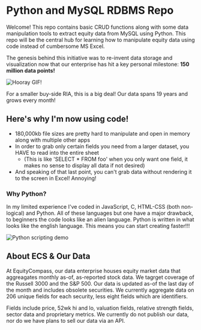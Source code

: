# Python and MySQL RDBMS Repo

Welcome! This repo contains basic CRUD functions along with some data manipulation tools to extract equity data from MySQL
using Python. This repo will be the central hub for learning how to manipulate equity data using code instead of cumbersome
MS Excel. 

The genesis behind this initiative was to re-invent data storage and visualization now that our enterprise has hit a key
personal milestone: **150 million data points!**

![Hooray GIF!](https://media2.giphy.com/media/MTclfCr4tVgis/giphy.gif)

For a smaller buy-side RIA, this is a big deal! Our data spans 19 years and grows every month!

## Here's why I'm now using code!

* 180,000kb file sizes are pretty hard to manipulate and open in memory along with multiple other apps
* In order to grab only certain fields you need from a larger dataset, you HAVE to read into the entire sheet
    * (This is like 'SELECT * FROM foo' when you only want one field, it makes no sense to display all data if not desired)
* And speaking of that last point, you can't grab data without rendering it to the screen in Excel! Annoying!

### Why Python?

In my limited experience I've coded in JavaScript, C, HTML-CSS (both non-logical) and Python.
All of these languages but one have a major drawback, to beginners the code looks like an alien language. Python
is written in what looks like the english language. This means you can start creating faster!!!

![Python scripting demo](https://media1.giphy.com/media/UcqqD8j0N1rAk/giphy.gif)

## About ECS & Our Data

At EquityCompass, our data enterprise houses equity market data that aggreagates monthly as-of, as-reported stock data. 
We tagrget coverage of the Russell 3000 and the S&P 500. Our data is updated as-of the last day of the month and includes
obsolete securities. We currently aggregate data on 206 unique fields for each security, less eight fields which are identifiers.

Fields include price, 52wk hi and lo, valuation fields, relative strength fields, sector data and proprietary metrics. We currently do not
publish our data, nor do we have plans to sell our data via an API.